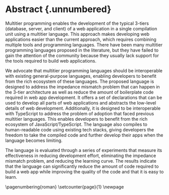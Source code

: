 # Abstract {.unnumbered}

Multitier programming enables the development of the typical 3-tiers (database, server, and client) of a web application in a single compilation unit using a multitier language. This approach makes developing web applications easier than the current approach, which requires combining multiple tools and programming languages. There have been many multitier programming languages proposed in the literature, but they have failed to gain the attention of the community because they usually lack support for the tools required to build web applications.

We advocate that multitier programming languages should be interoperable with existing general-purpose languages, enabling developers to benefit from the rich ecosystem of these languages. The proposed language is designed to address the impedance mismatch problem that can happen in the 3-tier architecture as well as reduce the amount of boilerplate code required in web app development. It offers a set of declarations that can be used to develop all parts of web applications and abstracts the low-level details of web development. Additionally, it is designed to be interoperable with TypeScript to address the problem of adoption that faced previous multitier languages. This enables developers to benefit from the rich ecosystem of JavaScript/TypeScript. The language also compiles to human-readable code using existing tech stacks, giving developers the freedom to take the compiled code and further develop their apps when the language becomes limiting.

The language is evaluated through a series of experiments that measure its effectiveness in reducing development effort, eliminating the impedance mismatch problem, and reducing the learning curve. The results indicate that the language can significantly reduce the amount of code required to build a web app while improving the quality of the code and that it is easy to learn.

\pagenumbering{roman}
\setcounter{page}{1}
\newpage
